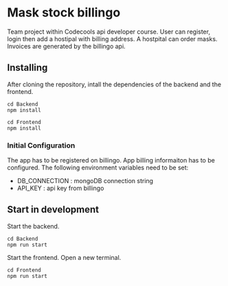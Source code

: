 # Mask stock billingo

Team project within Codecools api developer course. User can register, login then add a hostipal with billing address. A hostpital can order masks. Invoices are generated by the billingo api.

## Installing

After cloning the repository, intall the dependencies of the backend and the frontend.

```shell
cd Backend
npm install
```

```shell
cd Frontend
npm install
```

### Initial Configuration

The app has to be registered on billingo. App billing informaiton has to be configured. The following environment variables need to be set:

- DB_CONNECTION : mongoDB connection string
- API_KEY : api key from billingo

## Start in development

Start the backend.

```shell
cd Backend
npm run start
```

Start the frontend. Open a new terminal.

```shell
cd Frontend
npm run start
```
